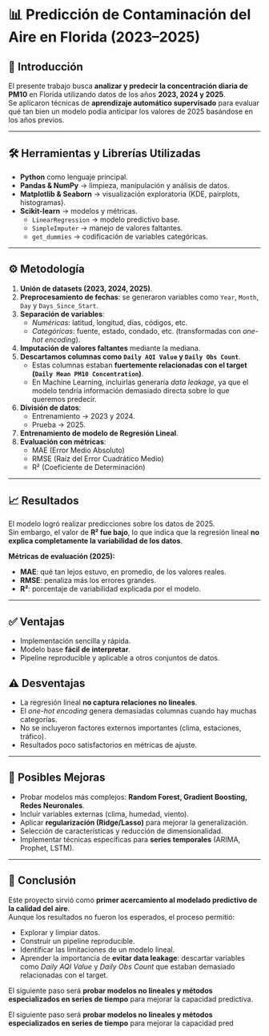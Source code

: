 # 📊 Predicción de Contaminación del Aire en Florida (2023–2025)

## 📌 Introducción  
El presente trabajo busca **analizar y predecir la concentración diaria de PM10** en Florida utilizando datos de los años **2023, 2024 y 2025**.  
Se aplicaron técnicas de **aprendizaje automático supervisado** para evaluar qué tan bien un modelo podía anticipar los valores de 2025 basándose en los años previos.  

---

## 🛠️ Herramientas y Librerías Utilizadas  
- **Python** como lenguaje principal.  
- **Pandas & NumPy** → limpieza, manipulación y análisis de datos.  
- **Matplotlib & Seaborn** → visualización exploratoria (KDE, pairplots, histogramas).  
- **Scikit-learn** → modelos y métricas.  
  - `LinearRegression` → modelo predictivo base.  
  - `SimpleImputer` → manejo de valores faltantes.  
  - `get_dummies` → codificación de variables categóricas.  

---

## ⚙️ Metodología  
1. **Unión de datasets (2023, 2024, 2025)**.  
2. **Preprocesamiento de fechas**: se generaron variables como `Year`, `Month`, `Day` y `Days_Since_Start`.  
3. **Separación de variables**:  
   - *Numéricas*: latitud, longitud, días, códigos, etc.  
   - *Categóricas*: fuente, estado, condado, etc. (transformadas con *one-hot encoding*).  
4. **Imputación de valores faltantes** mediante la mediana.  
5. **Descartamos columnas como `Daily AQI Value` y `Daily Obs Count`**.  
   - Estas columnas estaban **fuertemente relacionadas con el target (`Daily Mean PM10 Concentration`)**.  
   - En Machine Learning, incluirlas generaría *data leakage*, ya que el modelo tendría información demasiado directa sobre lo que queremos predecir.  
6. **División de datos**:  
   - Entrenamiento → 2023 y 2024.  
   - Prueba → 2025.  
7. **Entrenamiento de modelo de Regresión Lineal**.  
8. **Evaluación con métricas**:  
   - MAE (Error Medio Absoluto)  
   - RMSE (Raíz del Error Cuadrático Medio)  
   - R² (Coeficiente de Determinación)  

---

## 📈 Resultados  
El modelo logró realizar predicciones sobre los datos de 2025.  
Sin embargo, el valor de **R² fue bajo**, lo que indica que la regresión lineal **no explica completamente la variabilidad de los datos**.

**Métricas de evaluación (2025):**
- **MAE**: qué tan lejos estuvo, en promedio, de los valores reales.  
- **RMSE**: penaliza más los errores grandes.  
- **R²**: porcentaje de variabilidad explicada por el modelo.  

---

## ✅ Ventajas  
- Implementación sencilla y rápida.  
- Modelo base **fácil de interpretar**.  
- Pipeline reproducible y aplicable a otros conjuntos de datos.  

## ⚠️ Desventajas  
- La regresión lineal **no captura relaciones no lineales**.  
- El *one-hot encoding* genera demasiadas columnas cuando hay muchas categorías.  
- No se incluyeron factores externos importantes (clima, estaciones, tráfico).  
- Resultados poco satisfactorios en métricas de ajuste.  

---

## 🔧 Posibles Mejoras  
- Probar modelos más complejos: **Random Forest, Gradient Boosting, Redes Neuronales**.  
- Incluir variables externas (clima, humedad, viento).  
- Aplicar **regularización (Ridge/Lasso)** para mejorar la generalización.  
- Selección de características y reducción de dimensionalidad.  
- Implementar técnicas específicas para **series temporales** (ARIMA, Prophet, LSTM).  

---

## 📌 Conclusión  
Este proyecto sirvió como **primer acercamiento al modelado predictivo de la calidad del aire**.  
Aunque los resultados no fueron los esperados, el proceso permitió:  
- Explorar y limpiar datos.  
- Construir un pipeline reproducible.  
- Identificar las limitaciones de un modelo lineal.  
- Aprender la importancia de **evitar data leakage**: descartar variables como *Daily AQI Value* y *Daily Obs Count* que estaban demasiado relacionadas con el target.  

El siguiente paso será **probar modelos no lineales y métodos especializados en series de tiempo** para mejorar la capacidad predictiva.  


El siguiente paso será **probar modelos no lineales y métodos especializados en series de tiempo** para mejorar la capacidad pred
